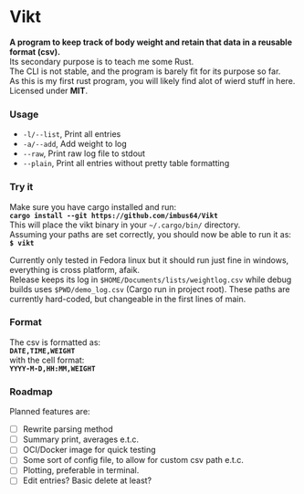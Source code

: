 # Vikt
**A program to keep track of body weight and retain that data in a reusable format (csv).**  
Its secondary purpose is to teach me some Rust.  
The CLI is not stable, and the program is barely fit for its purpose so far.  
As this is my first rust program, you will likely find alot of wierd stuff in here.  
Licensed under **MIT**.

### Usage
- `-l/--list`, Print all entries 
- `-a/--add`, Add weight to log
- `--raw`, Print raw log file to stdout
- `--plain`, Print all entries without pretty table formatting

### Try it
Make sure you have cargo installed and run:  
**`cargo install --git https://github.com/imbus64/Vikt`**  
This will place the vikt binary in your `~/.cargo/bin/` directory.  
Assuming your paths are set correctly, you should now be able to run it as:  
**`$ vikt`**
  
Currently only tested in Fedora linux but it should run just fine in windows, everything is cross platform, afaik.  
Release keeps its log in `$HOME/Documents/lists/weightlog.csv` while debug builds uses `$PWD/demo_log.csv` (Cargo run in project root).
These paths are currently hard-coded, but changeable in the first lines of main.

### Format
The csv is formatted as:  
**`DATE,TIME,WEIGHT`**  
with the cell format:  
**`YYYY-M-D,HH:MM,WEIGHT`**

### Roadmap
Planned features are:
- [ ] Rewrite parsing method
- [ ] Summary print, averages e.t.c.
- [ ] OCI/Docker image for quick testing
- [ ] Some sort of config file, to allow for custom csv path e.t.c.
- [ ] Plotting, preferable in terminal.
- [ ] Edit entries? Basic delete at least?
